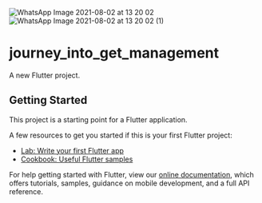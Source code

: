 ![WhatsApp Image 2021-08-02 at 13 20 02](https://user-images.githubusercontent.com/27766375/127885339-274812aa-3447-4eec-a268-d6b394f4b6f1.jpeg)
![WhatsApp Image 2021-08-02 at 13 20 02 (1)](https://user-images.githubusercontent.com/27766375/127885344-58ec6d2b-b566-4202-ba05-838abd30462e.jpeg)
# journey_into_get_management

A new Flutter project.

## Getting Started

This project is a starting point for a Flutter application.

A few resources to get you started if this is your first Flutter project:

- [Lab: Write your first Flutter app](https://flutter.dev/docs/get-started/codelab)
- [Cookbook: Useful Flutter samples](https://flutter.dev/docs/cookbook)

For help getting started with Flutter, view our
[online documentation](https://flutter.dev/docs), which offers tutorials,
samples, guidance on mobile development, and a full API reference.
